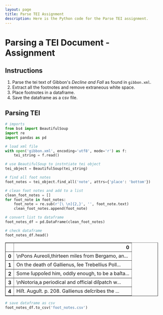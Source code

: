```yaml
---
layout: page
title: Parse TEI Assignment
description: Here is the Python code for the Parse TEI assignment.
---
```


# Parsing a TEI Document - Assignment

## Instructions

1. Parse the tei text of Gibbon's _Decline and Fall_ as found in `gibbon.xml`.
2. Extract all the footnotes and remove extraneous white space.
3. Place footnotes in a dataframe.
4. Save the dataframe as a csv file.

## Parsing TEI


```python
# imports
from bs4 import BeautifulSoup
import re
import pandas as pd
```


```python
# load xml file
with open('gibbon.xml', encoding='utf8', mode='r') as f:
    tei_string = f.read()
```


```python
# use BeautifulSoup to instntiate tei object
tei_object = BeautifulSoup(tei_string)
```


```python
# find all foot notes
foot_notes = tei_object.find_all('note', attrs={'place': 'bottom'})
```


```python
# clean foot notes and add to a list
clean_foot_notes = []
for foot_note in foot_notes:
    foot_note = re.sub(r'[\ \n]{2,}', '', foot_note.text)
    clean_foot_notes.append(foot_note)
```


```python
# convert list to dataframe
foot_notes_df = pd.DataFrame(clean_foot_notes)
```


```python
# check dataframe
foot_notes_df.head()
```




<div>
<style scoped>
    .dataframe tbody tr th:only-of-type {
        vertical-align: middle;
    }

    .dataframe tbody tr th {
        vertical-align: top;
    }

    .dataframe thead th {
        text-align: right;
    }
</style>
<table border="1" class="dataframe">
  <thead>
    <tr style="text-align: right;">
      <th></th>
      <th>0</th>
    </tr>
  </thead>
  <tbody>
    <tr>
      <th>0</th>
      <td>\nPons Aureoli,thirteen miles from Bergamo, an...</td>
    </tr>
    <tr>
      <th>1</th>
      <td>On the death of Gallienus, ſee Trebellius Poll...</td>
    </tr>
    <tr>
      <th>2</th>
      <td>Some ſuppoſed him, oddly enough, to be a baſta...</td>
    </tr>
    <tr>
      <th>3</th>
      <td>\nNotoria,a periodical and official diſpatch w...</td>
    </tr>
    <tr>
      <th>4</th>
      <td>Hiſt. Auguſt. p. 208. Gallienus deſcribes the ...</td>
    </tr>
  </tbody>
</table>
</div>




```python
# save dataframe as csv
foot_notes_df.to_csv('foot_notes.csv')
```


```python

```
